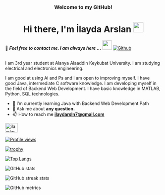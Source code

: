 <!-- HEADER -->
<h3 align="center">
     <br>Welcome to my GitHub!
</h3>

<h1 align="center">Hi there, I'm İlayda Arslan </a> <img src="https://user-images.githubusercontent.com/64318469/176737130-33ef105d-385a-43e4-a68e-33ac3f19ab12.gif" height="32" /></h1> 

📝 ***Feel free to contact me. I am always here ...*** <img src="https://media.giphy.com/media/WUlplcMpOCEmTGBtBW/giphy.gif" width="30">  [![Github](https://img.shields.io/github/followers/Ilayda7?label=Follow%20Me&style=social)](https://github.com/Ilayda7)
<br>
<br>


I am 3rd year student at Alanya Alaaddin Keykubat University. I am studying electrical and electronics engineering. 


I am good at using Ai and Ps and I am open to improving myself.
I have good Java, intermediate C software knowledge.
I am developing myself in the field of Backend Web Development. I have basic knowledge in MATLAB, Python, SQL technologies.

- 🌱 I’m currently learning Java with Backend Web Development Path 
- 💬 Ask me about **any question.**
- 📫 How to reach me **ilaydarsln7@gmail.com**


<a href="https://linkedin.com/in/ilaydarslan" target="blank"><img align="center" src="https://raw.githubusercontent.com/rahuldkjain/github-profile-readme-generator/master/src/images/icons/Social/linked-in-alt.svg" alt="ilaydarslan" height="30" width="40" />

![Profile views](https://gpvc.arturio.dev/Ilayda7)

[![trophy](https://github-profile-trophy.vercel.app/?username=Ilayda7)](https://github.com/ryo-ma/github-profile-trophy)

[![Top Langs](https://github-readme-stats.vercel.app/api/top-langs/?username=Ilayda7)](https://github.com/anuraghazra/github-readme-stats)

![GitHub stats](https://github-readme-stats.vercel.app/api?username=Ilayda7&show_icons=true)     

![GitHub streak stats](https://github-readme-streak-stats.herokuapp.com/?user=Ilayda7)  

![GitHub metrics](https://metrics.lecoq.io/Ilayda7)
